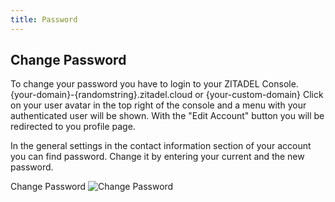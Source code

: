 ```yaml
---
title: Password
---
```


## Change Password

To change your password you have to login to your ZITADEL Console. {your-domain}-{randomstring}.zitadel.cloud or {your-custom-domain}
Click on your user avatar in the top right of the console and a menu with your authenticated user will be shown.
With the "Edit Account" button you will be redirected to you profile page.

In the general settings in the contact information section of your account you can find password.
Change it by entering your current and the new password.

Change Password
![Change Password](/img/change_password.gif)

